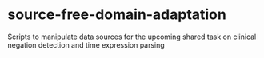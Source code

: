 # source-free-domain-adaptation
Scripts to manipulate data sources for the upcoming shared task on clinical negation detection and time expression parsing
